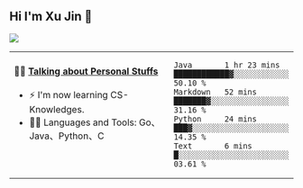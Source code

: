 
## Hi I'm Xu Jin 👋
![](https://komarev.com/ghpvc/?username=jiayouxujin&color=brightgreen&label=PROFILE+VIEWS)



<table align="center">
<tr>
<td valign="top" width="60%">

#### 🏋️‍♀️ <a href="https://github.com/jiayouxujin" target="_blank">Talking about Personal Stuffs</a>
<!-- recent_releases starts -->

- ⚡  I'm now learning CS-Knowledges.  
- 🏊‍♂️ Languages and Tools: Go、Java、Python、C
<!-- recent_releases ends -->
</td>
<td>
 
<!--START_SECTION:waka-->
```text
Java       1 hr 23 mins    ████████████▓░░░░░░░░░░░░   50.10 % 
Markdown   52 mins         ███████▓░░░░░░░░░░░░░░░░░   31.16 % 
Python     24 mins         ███▓░░░░░░░░░░░░░░░░░░░░░   14.35 % 
Text       6 mins          █░░░░░░░░░░░░░░░░░░░░░░░░   03.61 % 
```
<!--END_SECTION:waka-->
 
</td>
</tr>
</table>






